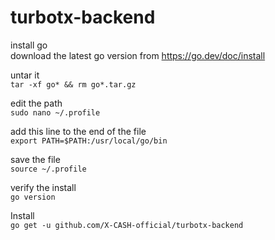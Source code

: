 # turbotx-backend

install go  
download the latest go version from https://go.dev/doc/install
 
untar it  
`tar -xf go* && rm go*.tar.gz`
 
edit the path  
`sudo nano ~/.profile`
 
add this line to the end of the file  
`export PATH=$PATH:/usr/local/go/bin`
 
save the file  
`source ~/.profile`
 
verify the install  
`go version`

Install  
`go get -u github.com/X-CASH-official/turbotx-backend`
